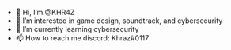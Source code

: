 - 👋 Hi, I’m @KHR4Z
- 👀 I’m interested in game design, soundtrack, and cybersecurity
- 🌱 I’m currently learning cybersecurity
- 📫 How to reach me discord: Khraz#0117


